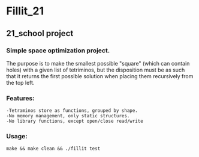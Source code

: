 # Fillit_21
## 21_school project

### Simple space optimization project.

The purpose is to make the smallest possible "square" (which can contain holes)
with a given list of tetriminos, but the disposition must be as such that it
returns the first possible solution when placing them recursively from the top left.

### Features:
	-Tetraminos store as functions, grouped by shape.
	-No memory management, only static structures.
	-No library functions, except open/close read/write

### Usage:

	make && make clean && ./fillit test
